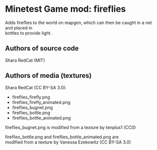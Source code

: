 Minetest Game mod: fireflies
============================
Adds fireflies to the world on mapgen, which can then be caught in a net and placed in<br>
bottles to provide light.

Authors of source code
----------------------
Shara RedCat (MIT)

Authors of media (textures)
---------------------------
Shara RedCat (CC BY-SA 3.0):
- fireflies_firefly.png
- fireflies_firefly_animated.png
- fireflies_bugnet.png
- fireflies_bottle.png
- fireflies_bottle_animated.png

fireflies_bugnet.png is modified from a texture by tenplus1 (CC0)

fireflies_bottle.png and fireflies_bottle_animated.png are<br>
modified from a texture by Vanessa Ezekowitz (CC BY-SA 3.0)
